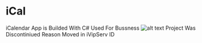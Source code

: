 # iCal
iCalendar App is Builded With C# Used For Bussness 
![alt text](https://support.apple.com/library/content/dam/edam/applecare/images/en_US/social/macos-mojave-macbook-icloud-calendar-subscription-social-card.jpg)
Project Was Discontiniued Reason Moved in iVipServ ID
